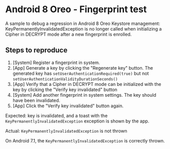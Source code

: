 Android 8 Oreo - Fingerprint test
====

A sample to debug a regression in Android 8 Oreo Keystore management: KeyPermanentlyInvalidatedException is no longer called when initializing a Cipher in DECRYPT mode after a new fingerprint is enrolled.

Steps to reproduce
----

1. [System] Register a fingerprint in system. 
2. [App] Generate a key by clicking the "Regenerate key" button. The generated key has `setUserAuthenticationRequired(true)` but not `setUserAuthenticationValidityDurationSeconds()`
3. [App] Verify that a Cipher in DECRYPT mode can be initialized with the key by clicking the "Verify key invalidated" button
4. [System] Add another fingerprint in system settings. The key should have been invalidated.
5. [App] Click the "Verify key invalidated" button again.

Expected: key is invalidated, and a toast with the `KeyPermanentlyInvalidatedException` exception is shown by the app.

Actual: `KeyPermanentlyInvalidatedException` is not thrown

On Android 7.1, the `KeyPermanentlyInvalidatedException` is correctly thrown.